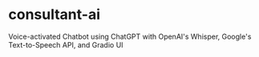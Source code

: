 # consultant-ai
Voice-activated Chatbot using ChatGPT with OpenAI's Whisper, Google's Text-to-Speech API, and Gradio UI
